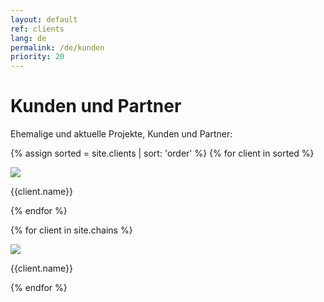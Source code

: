 ```yaml
---
layout: default
ref: clients
lang: de
permalink: /de/kunden
priority: 20
---
```


# Kunden und Partner

Ehemalige und aktuelle Projekte, Kunden und Partner:

<div class="row">

{% assign sorted = site.clients | sort: 'order' %}
{% for client in sorted %}
 <div class="col-sm-4 col-md-4">
   <div class="thumbnail">
    <a href="{{client.URL}}" target="_blank">
     <img src="{{client.img}}" />
    </a>
    <div class="caption text-center">
     <p>{{client.name}}</p>
    </div>
   </div>
 </div>
{% endfor %}

{% for client in site.chains %}
 <div class="col-sm-4 col-md-4">
   <div class="thumbnail">
    <a href="{{client.URL}}" target="_blank">
     <img src="{{client.img}}" />
    </a>
    <div class="caption text-center">
     <p>{{client.name}}</p>
    </div>
   </div>
 </div>
{% endfor %}

</div>
